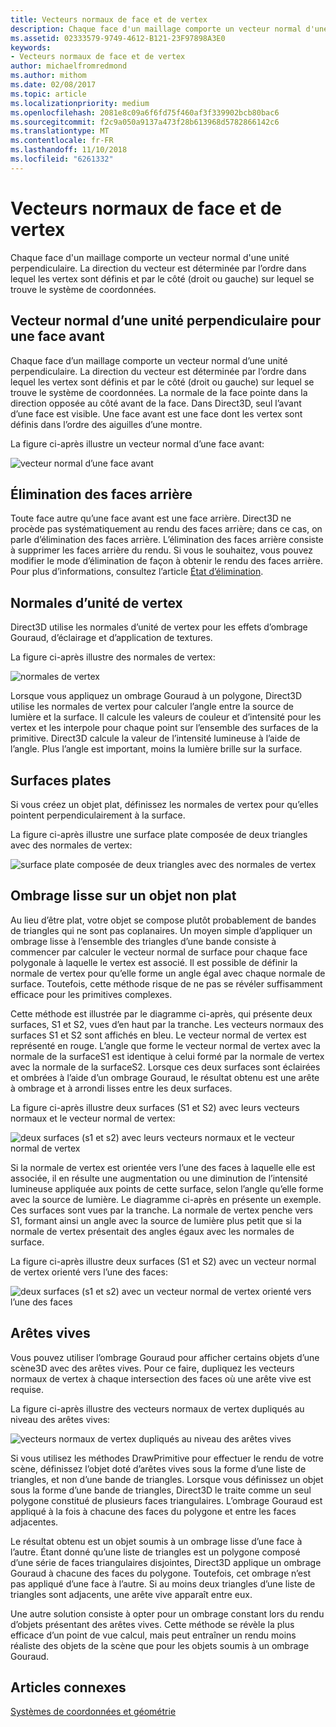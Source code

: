 ```yaml
---
title: Vecteurs normaux de face et de vertex
description: Chaque face d'un maillage comporte un vecteur normal d'une unité perpendiculaire. La direction du vecteur est déterminée par l’ordre dans lequel les vertex sont définis et par le côté (droit ou gauche) sur lequel se trouve le système de coordonnées.
ms.assetid: 02333579-9749-4612-B121-23F97898A3E0
keywords:
- Vecteurs normaux de face et de vertex
author: michaelfromredmond
ms.author: mithom
ms.date: 02/08/2017
ms.topic: article
ms.localizationpriority: medium
ms.openlocfilehash: 2081e8c09a6f6fd75f460af3f339902bcb80bac6
ms.sourcegitcommit: f2c9a050a9137a473f28b613968d5782866142c6
ms.translationtype: MT
ms.contentlocale: fr-FR
ms.lasthandoff: 11/10/2018
ms.locfileid: "6261332"
---
```

# <a name="face-and-vertex-normal-vectors"></a>Vecteurs normaux de face et de vertex


Chaque face d'un maillage comporte un vecteur normal d'une unité perpendiculaire. La direction du vecteur est déterminée par l’ordre dans lequel les vertex sont définis et par le côté (droit ou gauche) sur lequel se trouve le système de coordonnées.

## <a name="span-idperpendicularunitnormalvectorforafrontfacespanspan-idperpendicularunitnormalvectorforafrontfacespanspan-idperpendicularunitnormalvectorforafrontfacespanperpendicular-unit-normal-vector-for-a-front-face"></a><span id="Perpendicular_unit_normal_vector_for_a_front_face"></span><span id="perpendicular_unit_normal_vector_for_a_front_face"></span><span id="PERPENDICULAR_UNIT_NORMAL_VECTOR_FOR_A_FRONT_FACE"></span>Vecteur normal d’une unité perpendiculaire pour une face avant


Chaque face d’un maillage comporte un vecteur normal d’une unité perpendiculaire. La direction du vecteur est déterminée par l’ordre dans lequel les vertex sont définis et par le côté (droit ou gauche) sur lequel se trouve le système de coordonnées. La normale de la face pointe dans la direction opposée au côté avant de la face. Dans Direct3D, seul l’avant d’une face est visible. Une face avant est une face dont les vertex sont définis dans l’ordre des aiguilles d’une montre.

La figure ci-après illustre un vecteur normal d’une face avant:

![vecteur normal d’une face avant](images/nrmlvect.png)

## <a name="span-idcullingbackfacesspanspan-idcullingbackfacesspanspan-idcullingbackfacesspanculling-back-faces"></a><span id="Culling_back_faces"></span><span id="culling_back_faces"></span><span id="CULLING_BACK_FACES"></span>Élimination des faces arrière


Toute face autre qu’une face avant est une face arrière. Direct3D ne procède pas systématiquement au rendu des faces arrière; dans ce cas, on parle d’élimination des faces arrière. L’élimination des faces arrière consiste à supprimer les faces arrière du rendu. Si vous le souhaitez, vous pouvez modifier le mode d’élimination de façon à obtenir le rendu des faces arrière. Pour plus d’informations, consultez l’article [État d’élimination](https://msdn.microsoft.com/library/windows/desktop/bb204882).

## <a name="span-idvertexunitnormalsspanspan-idvertexunitnormalsspanspan-idvertexunitnormalsspanvertex-unit-normals"></a><span id="Vertex_unit_normals"></span><span id="vertex_unit_normals"></span><span id="VERTEX_UNIT_NORMALS"></span>Normales d’unité de vertex


Direct3D utilise les normales d’unité de vertex pour les effets d’ombrage Gouraud, d’éclairage et d’application de textures.

La figure ci-après illustre des normales de vertex:

![normales de vertex](images/vertnrml.png)

Lorsque vous appliquez un ombrage Gouraud à un polygone, Direct3D utilise les normales de vertex pour calculer l’angle entre la source de lumière et la surface. Il calcule les valeurs de couleur et d’intensité pour les vertex et les interpole pour chaque point sur l’ensemble des surfaces de la primitive. Direct3D calcule la valeur de l’intensité lumineuse à l’aide de l’angle. Plus l’angle est important, moins la lumière brille sur la surface.

## <a name="span-idflatsurfacesspanspan-idflatsurfacesspanspan-idflatsurfacesspanflat-surfaces"></a><span id="Flat_surfaces"></span><span id="flat_surfaces"></span><span id="FLAT_SURFACES"></span>Surfaces plates


Si vous créez un objet plat, définissez les normales de vertex pour qu’elles pointent perpendiculairement à la surface.

La figure ci-après illustre une surface plate composée de deux triangles avec des normales de vertex:

![surface plate composée de deux triangles avec des normales de vertex](images/flatvert.png)

## <a name="span-idsmoothshadingonanon-flatobjectspanspan-idsmoothshadingonanon-flatobjectspanspan-idsmoothshadingonanon-flatobjectspansmooth-shading-on-a-non-flat-object"></a><span id="Smooth_shading_on_a_non-flat_object"></span><span id="smooth_shading_on_a_non-flat_object"></span><span id="SMOOTH_SHADING_ON_A_NON-FLAT_OBJECT"></span>Ombrage lisse sur un objet non plat


Au lieu d’être plat, votre objet se compose plutôt probablement de bandes de triangles qui ne sont pas coplanaires. Un moyen simple d’appliquer un ombrage lisse à l’ensemble des triangles d’une bande consiste à commencer par calculer le vecteur normal de surface pour chaque face polygonale à laquelle le vertex est associé. Il est possible de définir la normale de vertex pour qu’elle forme un angle égal avec chaque normale de surface. Toutefois, cette méthode risque de ne pas se révéler suffisamment efficace pour les primitives complexes.

Cette méthode est illustrée par le diagramme ci-après, qui présente deux surfaces, S1 et S2, vues d’en haut par la tranche. Les vecteurs normaux des surfaces S1 et S2 sont affichés en bleu. Le vecteur normal de vertex est représenté en rouge. L’angle que forme le vecteur normal de vertex avec la normale de la surfaceS1 est identique à celui formé par la normale de vertex avec la normale de la surfaceS2. Lorsque ces deux surfaces sont éclairées et ombrées à l’aide d’un ombrage Gouraud, le résultat obtenu est une arête à ombrage et à arrondi lisses entre les deux surfaces.

La figure ci-après illustre deux surfaces (S1 et S2) avec leurs vecteurs normaux et le vecteur normal de vertex:

![deux surfaces (s1 et s2) avec leurs vecteurs normaux et le vecteur normal de vertex](images/gvert.png)

Si la normale de vertex est orientée vers l’une des faces à laquelle elle est associée, il en résulte une augmentation ou une diminution de l’intensité lumineuse appliquée aux points de cette surface, selon l’angle qu’elle forme avec la source de lumière. Le diagramme ci-après en présente un exemple. Ces surfaces sont vues par la tranche. La normale de vertex penche vers S1, formant ainsi un angle avec la source de lumière plus petit que si la normale de vertex présentait des angles égaux avec les normales de surface.

La figure ci-après illustre deux surfaces (S1 et S2) avec un vecteur normal de vertex orienté vers l’une des faces:

![deux surfaces (s1 et s2) avec un vecteur normal de vertex orienté vers l’une des faces](images/gvert2.png)

## <a name="span-idsharpedgesspanspan-idsharpedgesspanspan-idsharpedgesspansharp-edges"></a><span id="Sharp_edges"></span><span id="sharp_edges"></span><span id="SHARP_EDGES"></span>Arêtes vives


Vous pouvez utiliser l’ombrage Gouraud pour afficher certains objets d’une scène3D avec des arêtes vives. Pour ce faire, dupliquez les vecteurs normaux de vertex à chaque intersection des faces où une arête vive est requise.

La figure ci-après illustre des vecteurs normaux de vertex dupliqués au niveau des arêtes vives:

![vecteurs normaux de vertex dupliqués au niveau des arêtes vives](images/shade1.png)

Si vous utilisez les méthodes DrawPrimitive pour effectuer le rendu de votre scène, définissez l’objet doté d’arêtes vives sous la forme d’une liste de triangles, et non d’une bande de triangles. Lorsque vous définissez un objet sous la forme d’une bande de triangles, Direct3D le traite comme un seul polygone constitué de plusieurs faces triangulaires. L’ombrage Gouraud est appliqué à la fois à chacune des faces du polygone et entre les faces adjacentes.

Le résultat obtenu est un objet soumis à un ombrage lisse d’une face à l’autre. Étant donné qu’une liste de triangles est un polygone composé d’une série de faces triangulaires disjointes, Direct3D applique un ombrage Gouraud à chacune des faces du polygone. Toutefois, cet ombrage n’est pas appliqué d’une face à l’autre. Si au moins deux triangles d’une liste de triangles sont adjacents, une arête vive apparaît entre eux.

Une autre solution consiste à opter pour un ombrage constant lors du rendu d’objets présentant des arêtes vives. Cette méthode se révèle la plus efficace d’un point de vue calcul, mais peut entraîner un rendu moins réaliste des objets de la scène que pour les objets soumis à un ombrage Gouraud.

## <a name="span-idrelated-topicsspanrelated-topics"></a><span id="related-topics"></span>Articles connexes


[Systèmes de coordonnées et géométrie](coordinate-systems-and-geometry.md)

 

 





